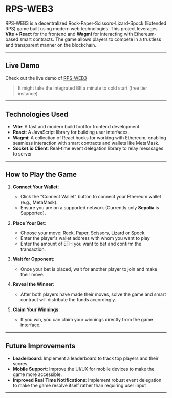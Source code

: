 # RPS-WEB3

RPS-WEB3 is a decentralized Rock-Paper-Scissors-Lizard-Spock (Extended RPS) game built using modern web technologies. This project leverages **Vite + React** for the frontend and **Wagmi** for interacting with Ethereum-based smart contracts. The game allows players to compete in a trustless and transparent manner on the blockchain.

---

## Live Demo

Check out the live demo of [RPS-WEB3](https://rps-web3.onrender.com/)

> It might take the integrated BE a minute to cold start (free tier instance)

---

## Technologies Used

- **Vite**: A fast and modern build tool for frontend development.
- **React**: A JavaScript library for building user interfaces.
- **Wagmi**: A collection of React hooks for working with Ethereum, enabling seamless interaction with smart contracts and wallets like MetaMask.
- **Socket.io Client**: Real-time event delegation library to relay messsages to server

---

## How to Play the Game

1. **Connect Your Wallet**:

   - Click the "Connect Wallet" button to connect your Ethereum wallet (e.g., MetaMask).
   - Ensure you are on a supported network (Currently only **Sepolia** is Supported).

2. **Place Your Bet**:

   - Choose your move: Rock, Paper, Scissors, Lizard or Spock.
   - Enter the player's wallet address with whom you want to play
   - Enter the amount of ETH you want to bet and confirm the transaction.

3. **Wait for Opponent**:

   - Once your bet is placed, wait for another player to join and make their move.

4. **Reveal the Winner**:

   - After both players have made their moves, solve the game and smart contract will distribute the funds accordingly.

5. **Claim Your Winnings**:
   - If you win, you can claim your winnings directly from the game interface.

---

## Future Improvements

- **Leaderboard**: Implement a leaderboard to track top players and their scores.
- **Mobile Support**: Improve the UI/UX for mobile devices to make the game more accessible.
- **Improved Real Time Notifications**: Implement robust event delegation to make the game resolve itself rather than requiring user input

---
